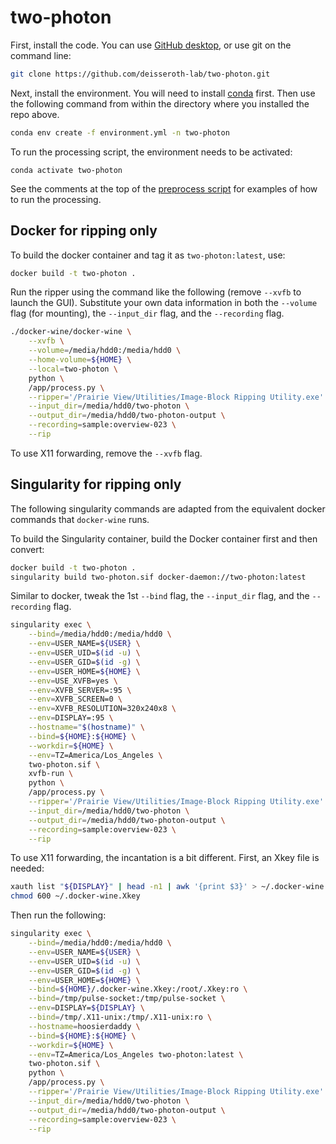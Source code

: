 # two-photon

First, install the code.  You can use [GitHub desktop](https://desktop.github.com/), or use git on the command line:

```bash
git clone https://github.com/deisseroth-lab/two-photon.git
```

Next, install the environment.  You will need to install [conda](https://docs.conda.io/en/latest/) first.  Then
use the following command from within the directory where you installed the repo above.

```bash
conda env create -f environment.yml -n two-photon
```

To run the processing script, the environment needs to be activated:
```
conda activate two-photon
```

See the comments at the top of the [preprocess script](https://github.com/deisseroth-lab/two-photon/blob/master/process.py)
for examples of how to run the processing.

## Docker for ripping only

To build the docker container and tag it as `two-photon:latest`, use:

```bash
docker build -t two-photon .
```

Run the ripper using the command like the following (remove `--xvfb` to launch the GUI).  Substitute your own
data information in both the `--volume` flag (for mounting), the `--input_dir` flag, and the `--recording` flag.  

```bash
./docker-wine/docker-wine \
    --xvfb \
    --volume=/media/hdd0:/media/hdd0 \
    --home-volume=${HOME} \
    --local=two-photon \
    python \
    /app/process.py \
    --ripper='/Prairie View/Utilities/Image-Block Ripping Utility.exe' \
    --input_dir=/media/hdd0/two-photon \
    --output_dir=/media/hdd0/two-photon-output \
    --recording=sample:overview-023 \
    --rip
```

To use X11 forwarding, remove the `--xvfb` flag.

## Singularity for ripping only

The following singularity commands are adapted from the equivalent docker commands that 
`docker-wine` runs.

To build the Singularity container, build the Docker container first and then convert:

```bash
docker build -t two-photon .
singularity build two-photon.sif docker-daemon://two-photon:latest
```

Similar to docker, tweak the 1st `--bind` flag, the `--input_dir` flag, and the `--recording` flag.  

```bash
singularity exec \
    --bind=/media/hdd0:/media/hdd0 \
    --env=USER_NAME=${USER} \
    --env=USER_UID=$(id -u) \
    --env=USER_GID=$(id -g) \
    --env=USER_HOME=${HOME} \
    --env=USE_XVFB=yes \
    --env=XVFB_SERVER=:95 \
    --env=XVFB_SCREEN=0 \
    --env=XVFB_RESOLUTION=320x240x8 \
    --env=DISPLAY=:95 \
    --hostname="$(hostname)" \
    --bind=${HOME}:${HOME} \
    --workdir=${HOME} \
    --env=TZ=America/Los_Angeles \
    two-photon.sif \
    xvfb-run \
    python \
    /app/process.py \
    --ripper='/Prairie View/Utilities/Image-Block Ripping Utility.exe' \
    --input_dir=/media/hdd0/two-photon \
    --output_dir=/media/hdd0/two-photon-output \
    --recording=sample:overview-023 \
    --rip
```

To use X11 forwarding, the incantation is a bit different.  First, an Xkey file is needed:

```bash
xauth list "${DISPLAY}" | head -n1 | awk '{print $3}' > ~/.docker-wine.Xkey
chmod 600 ~/.docker-wine.Xkey
```

Then run the following:

```bash
singularity exec \
    --bind=/media/hdd0:/media/hdd0 \
    --env=USER_NAME=${USER} \
    --env=USER_UID=$(id -u) \
    --env=USER_GID=$(id -g) \
    --env=USER_HOME=${HOME} \
    --bind=${HOME}/.docker-wine.Xkey:/root/.Xkey:ro \
    --bind=/tmp/pulse-socket:/tmp/pulse-socket \
    --env=DISPLAY=${DISPLAY} \
    --bind=/tmp/.X11-unix:/tmp/.X11-unix:ro \
    --hostname=hoosierdaddy \
    --bind=${HOME}:${HOME} \
    --workdir=${HOME} \
    --env=TZ=America/Los_Angeles two-photon:latest \
    two-photon.sif \
    python \
    /app/process.py \
    --ripper='/Prairie View/Utilities/Image-Block Ripping Utility.exe' \
    --input_dir=/media/hdd0/two-photon \
    --output_dir=/media/hdd0/two-photon-output \
    --recording=sample:overview-023 \
    --rip
```
